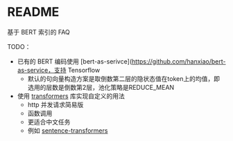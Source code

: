 # README

基于 BERT 索引的 FAQ

TODO：
- 已有的 BERT 编码使用 [bert-as-serivce](https://github.com/hanxiao/bert-as-service，支持 Tensorflow
  - 默认的句向量构造方案是取倒数第二层的隐状态值在token上的均值，即选用的层数是倒数第2层，池化策略是REDUCE_MEAN
- 使用 [transformers](https://github.com/huggingface/transformers/) 库实现自定义的用法
  - http 并发请求简易版
  - 函数调用
  - 更适合中文任务
  - 例如 [sentence-transformers](https://github.com/UKPLab/sentence-transformers)

